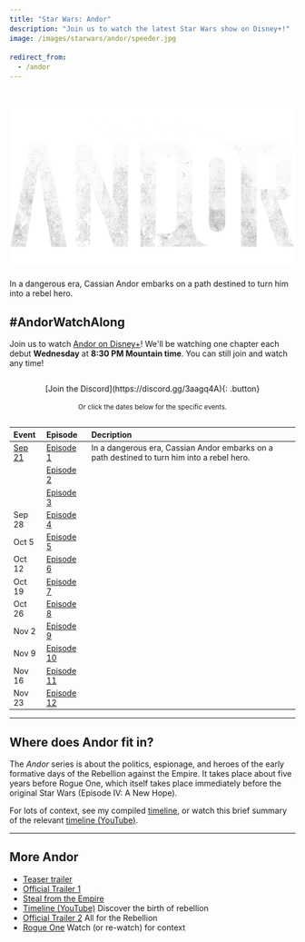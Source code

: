 ```yaml
---
title: "Star Wars: Andor"
description: "Join us to watch the latest Star Wars show on Disney+!"
image: /images/starwars/andor/speeder.jpg

redirect_from:
  - /andor
---
```


# ![Star Wars: Andor](/images/starwars/andor/logo.png)

In a dangerous era, Cassian Andor embarks on a path destined to turn him into a rebel hero.

## #AndorWatchAlong

Join us to watch [Andor on Disney+][s1]! We'll be watching one chapter each debut **Wednesday** at **8:30 PM Mountain time**. You can still join and watch any time!

<div style="margin: 2em auto; text-align: center;" markdown="1">
[Join the Discord](https://discord.gg/3aagq4A){: .button}

<small>Or click the dates below for the specific events.</small>
</div>

Event    | Episode          | Decription
:----    | :------          | :---------
[Sep 21] | [Episode 1][s1]  | In a dangerous era, Cassian Andor embarks on a path destined to turn him into a rebel hero.
&nbsp;   | [Episode 2][s1]  |
&nbsp;   | [Episode 3][s1]  |
Sep 28   | [Episode 4][s1]  |
Oct 5    | [Episode 5][s1]  |
Oct 12   | [Episode 6][s1]  |
Oct 19   | [Episode 7][s1]  |
Oct 26   | [Episode 8][s1]  |
Nov 2    | [Episode 9][s1]  |
Nov 9    | [Episode 10][s1] |
Nov 16   | [Episode 11][s1] |
Nov 23   | [Episode 12][s1] |

[s1]: https://www.disneyplus.com/series/andor/3xsQKWG00GL5
[sep 21]: https://discord.gg/YRNuc7xv?event=1010372527274594544

---

## Where does Andor fit in?

The _Andor_ series is about the politics, espionage, and heroes of the early formative days of the Rebellion against the Empire. It takes place about five years before Rogue One, which itself takes place immediately before the original Star Wars (Episode IV: A New Hope). 

For lots of context, see my compiled [timeline](http://localhost:4000/starwars#timeline), or watch this brief summary of the relevant [timeline (YouTube)].

---

## More Andor

- [Teaser trailer](https://www.youtube.com/watch?v=j5UX1Adanis)
- [Official Trailer 1]
- [Steal from the Empire](https://www.youtube.com/watch?v=N5S9Vx3-QM0)
- [Timeline (YouTube)] Discover the birth of rebellion
- [Official Trailer 2] All for the Rebellion
- [Rogue One] Watch (or re-watch) for context

[official trailer 1]: https://www.youtube.com/watch?v=cKOegEuCcfw
[timeline (YouTube)]: https://www.youtube.com/watch?v=Y4HjzJgG0e0
[official trailer 2]: https://www.youtube.com/watch?v=PboKpnin_Wg
[rogue one]: https://www.disneyplus.com/movies/rogue-one-a-star-wars-story/14CV6eSbygOA
